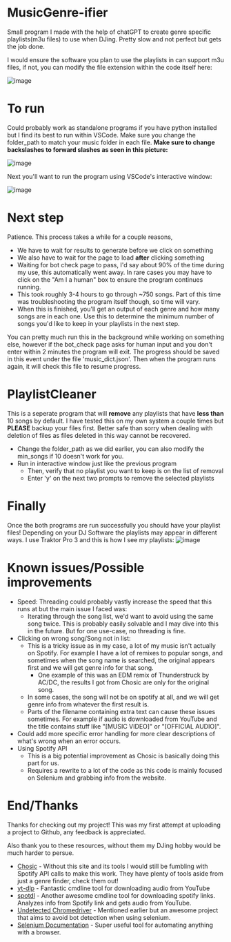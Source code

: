 # MusicGenre-ifier
Small program I made with the help of chatGPT to create genre specific playlists(m3u files) to use when DJing. Pretty slow and not perfect but gets the job done.

I would ensure the software you plan to use the playlists in can support m3u files, if not, you can modify the file extension within the code itself here: 

![image](https://github.com/BigCod3/MusicGenre-ifier/assets/101913888/9329fe31-8e7d-4e98-8eec-72f5b12be0fe)



# To run
Could probably work as standalone programs if you have python installed but I find its best to run within VSCode.
Make sure you change the folder_path to match your music folder in each file. **Make sure to change backslashes to forward slashes as seen in this picture:**

![image](https://github.com/BigCod3/MusicGenre-ifier/assets/101913888/fe04f6db-ef5e-4412-b135-460ab8fdcc67)


Next you'll want to run the program using VSCode's interactive window:

![image](https://github.com/BigCod3/MusicGenre-ifier/assets/101913888/b90b3cfd-18fa-4d95-8a19-89582a8f5687)

# Next step
Patience. This process takes a while for a couple reasons,
- We have to wait for results to generate before we click on something
- We also have to wait for the page to load **after** clicking something
- Waiting for bot check page to pass, I'd say about 90% of the time during my use, this automatically went away. In rare cases you may have to click on the "Am I a human" box to ensure the program continues running.
- This took roughly 3-4 hours to go through ~750 songs. Part of this time was troubleshooting the program itself though, so time will vary.
- When this is finished, you'll get an output of each genre and how many songs are in each one. Use this to determine the minimum number of songs you'd like to keep in your playlists in the next step.

You can pretty much run this in the background while working on something else, however if the bot_check page asks for human input and you don't enter within 2 minutes the program will exit.
The progress should be saved in this event under the file 'music_dict.json'. Then when the program runs again, it will check this file to resume progress.

# PlaylistCleaner
This is a seperate program that will **remove** any playlists that have **less than** 10 songs by default. 
I have tested this on my own system a couple times but **PLEASE** backup your files first. Better safe than sorry when dealing with deletion of files as files deleted in this way cannot be recovered.
- Change the folder_path as we did earlier, you can also modify the min_songs if 10 doesn't work for you. 
- Run in interactive window just like the previous program
  - Then, verify that no playlist you want to keep is on the list of removal
  - Enter 'y' on the next two prompts to remove the selected playlists

# Finally
Once the both programs are run successfully you should have your playlist files!
Depending on your DJ Software the playlists may appear in different ways. I use Traktor Pro 3 and this is how I see my playlists: 
![image](https://github.com/BigCod3/MusicGenre-ifier/assets/101913888/e3458b73-9b57-404e-98a2-e453ee3ea862)


# Known issues/Possible improvements
- Speed: Threading could probably vastly increase the speed that this runs at but the main issue I faced was:
  - Iterating through the song list, we'd want to avoid using the same song twice. This is probably easily solvable and I may dive into this in the future. But for one use-case, no threading is fine.
- Clicking on wrong song/Song not in list: 
  - This is a tricky issue as in my case, a lot of my music isn't actually on Spotify. For example I have a lot of remixes to popular songs, and sometimes when the song name is searched, the original appears first and we will get genre info for that song. 
     - One example of this was an EDM remix of Thunderstruck by AC/DC, the results I got from Chosic are only for the original song. 
  - In some cases, the song will not be on spotify at all, and we will get genre info from whatever the first result is.
  - Parts of the filename containing extra text can cause these issues sometimes. For example if audio is downloaded from YouTube and the title contains stuff like "[MUSIC VIDEO]" or "[OFFICIAL AUDIO]". 
- Could add more specific error handling for more clear descriptions of what's wrong when an error occurs.
- Using Spotify API
  - This is a big potential improvement as Chosic is basically doing this part for us.
  - Requires a rewrite to a lot of the code as this code is mainly focused on Selenium and grabbing info from the website. 

# End/Thanks
Thanks for checking out my project! This was my first attempt at uploading a project to Github, any feedback is appreciated. 

Also thank you to these resources, without them my DJing hobby would be much harder to persue.
- [Chosic](https://www.chosic.com) - Without this site and its tools I would still be fumbling with Spotify API calls to make this work. They have plenty of tools aside from just a genre finder, check them out!
- [yt-dlp](https://github.com/yt-dlp/yt-dlp) - Fantastic cmdline tool for downloading audio from YouTube
- [spotdl](https://github.com/spotDL/spotify-downloader) - Another awesome cmdline tool for downloading spotify links. Analyzes info from Spotify link and gets audio from YouTube.
- [Undetected Chromedriver](https://github.com/ultrafunkamsterdam/undetected-chromedriver) - Mentioned earlier but an awesome project that aims to avoid bot detection when using selenium. 
- [Selenium Documentation](https://www.selenium.dev/documentation/webdriver/) - Super useful tool for automating anything with a browser.
